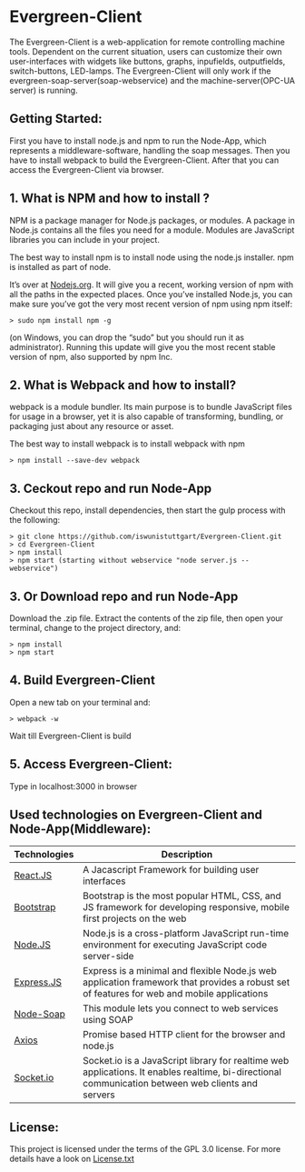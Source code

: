 # Evergreen-Client
The Evergreen-Client is a web-application for remote controlling machine tools. Dependent on the current situation, users can customize their own user-interfaces with widgets like buttons, graphs, inpufields, outputfields, switch-buttons, LED-lamps.
The Evergreen-Client will only work if the evergreen-soap-server(soap-webservice) and the machine-server(OPC-UA server) is running.

## Getting Started:

First you have to install node.js and npm to run the Node-App, which represents a middleware-software, handling the soap messages. Then you have to install webpack to build the Evergreen-Client. After that you can access the Evergreen-Client via browser.


## 1. What is NPM and how to install ?

NPM is a package manager for Node.js packages, or modules. 
A package in Node.js contains all the files you need for a module.
Modules are JavaScript libraries you can include in your project.

The best way to install npm is to install node using the node.js installer. npm is installed as part of node.

It’s over at <a href="https://nodejs.org/">Nodejs.org</a>. It will give you a recent, working version of npm with all the paths in the expected places. 
Once you’ve installed Node.js, you can make sure you’ve got the very most recent version of npm using npm itself:

 ```
 > sudo npm install npm -g
 ```


(on Windows, you can drop the “sudo” but you should run it as administrator). Running this update will give you the most recent stable version of npm, also supported by npm Inc.

## 2. What is Webpack and how to install?

webpack is a module bundler. Its main purpose is to bundle JavaScript files for usage in a browser, yet it is also capable of transforming, bundling, or packaging just about any resource or asset.

The best way to install webpack is to install webpack with npm

 ```
 > npm install --save-dev webpack
 ```


## 3. Ceckout repo and run Node-App

Checkout this repo, install dependencies, then start the gulp process with the following:

```
> git clone https://github.com/iswunistuttgart/Evergreen-Client.git
> cd Evergreen-Client
> npm install
> npm start (starting without webservice "node server.js --webservice")

```

## 3. Or Download repo and run Node-App
 Download the .zip file.  Extract the contents of the zip file, then open your terminal, change to the project directory, and:

 ```
 > npm install
 > npm start
 ```
 
 ## 4. Build Evergreen-Client
Open a new tab on your terminal and:
 ```
 > webpack -w
 ```
Wait till Evergreen-Client is build

## 5. Access Evergreen-Client:
Type in localhost:3000 in browser


## Used technologies on Evergreen-Client and Node-App(Middleware):

| Technologies | Description |
| --- | --- |
| <a href="https://facebook.github.io/react/">React.JS</a> | A Jacascript Framework for building user interfaces |
| <a href="http://getbootstrap.com/">Bootstrap</a> | Bootstrap is the most popular HTML, CSS, and JS framework for developing responsive, mobile first projects on the web |
| <a href="http://https://nodejs.org/en/">Node.JS</a> | Node.js is a cross-platform JavaScript run-time environment for executing JavaScript code server-side |
| <a href="http://http://expressjs.com/">Express.JS</a> | Express is a minimal and flexible Node.js web application framework that provides a robust set of features for web and mobile applications |
| <a href="http://https://github.com/vpulim/node-soap">Node-Soap</a> | This module lets you connect to web services using SOAP |
| <a href="http://https://github.com/mzabriskie/axios">Axios</a> | Promise based HTTP client for the browser and node.js |
| <a href="https://socket.io/">Socket.io</a>| Socket.io is a JavaScript library for realtime web applications. It enables realtime, bi-directional communication between web clients and servers |


## License:
This project is licensed under the terms of the GPL 3.0 license. For more details have a look on <a href="https://github.com/iswunistuttgart/Evergreen-Client/blob/master/License.txt">License.txt</a> 


